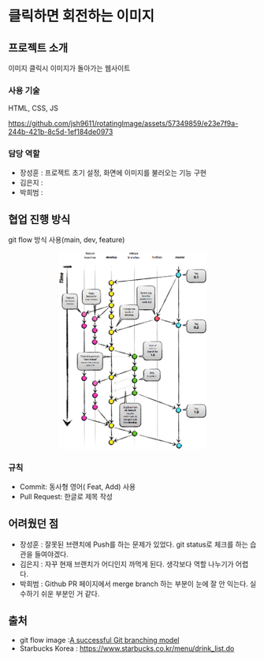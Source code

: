 # 클릭하면 회전하는 이미지
## 프로젝트 소개
이미지 클릭시 이미지가 돌아가는 웹사이트

### 사용 기술
HTML, CSS, JS

https://github.com/jsh9611/rotatingImage/assets/57349859/e23e7f9a-244b-421b-8c5d-1ef184de0973

### 담당 역할
- 장성훈 : 프로젝트 초기 설정, 화면에 이미지를 불러오는 기능 구현
- 김은지 :
- 박희범 : 

## 협업 진행 방식
git flow 방식 사용(main, dev, feature)
<center><img src="./images/gitflow_image.png" width="300px" ></center>

###  규칙
- Commit: 동사형 영어( Feat, Add) 사용
- Pull Request: 한글로 제목 작성

## 어려웠던 점
- 장성훈 : 잘못된 브랜치에 Push를 하는 문제가 있었다. git status로 체크를 하는 습관을 들여야겠다.
- 김은지 : 자꾸 현재 브랜치가 어디인지 까먹게 된다. 생각보다 역할 나누기가 어렵다.
- 박희범 : Github PR 페이지에서 merge branch 하는 부분이 눈에 잘 안 익는다. 실수하기 쉬운 부분인 거 같다. 

## 출처
- git flow image :[A successful Git branching model](https://nvie.com/posts/a-successful-git-branching-model/)
- Starbucks Korea : https://www.starbucks.co.kr/menu/drink_list.do
